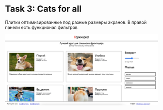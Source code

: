 # Task 3: Cats for all

Плитки оптимизированные под разные размеры экранов. В правой панели есть функционал фильтров


![alt](https://github.com/nilaev/frontend-yandex/blob/main/images/ux-03-1.png)
